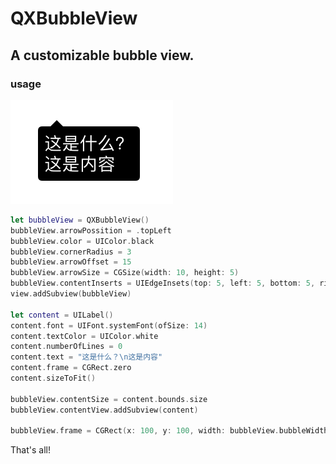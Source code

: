 # QXBubbleView
## A customizable bubble view.

### usage
![](https://github.com/labi3285/QXBubbleView/blob/master/screen_short.png)  
```swift
let bubbleView = QXBubbleView()
bubbleView.arrowPossition = .topLeft
bubbleView.color = UIColor.black
bubbleView.cornerRadius = 3
bubbleView.arrowOffset = 15
bubbleView.arrowSize = CGSize(width: 10, height: 5)
bubbleView.contentInserts = UIEdgeInsets(top: 5, left: 5, bottom: 5, right: 5)
view.addSubview(bubbleView)

let content = UILabel()
content.font = UIFont.systemFont(ofSize: 14)
content.textColor = UIColor.white
content.numberOfLines = 0
content.text = "这是什么？\n这是内容"
content.frame = CGRect.zero
content.sizeToFit()

bubbleView.contentSize = content.bounds.size
bubbleView.contentView.addSubview(content)

bubbleView.frame = CGRect(x: 100, y: 100, width: bubbleView.bubbleWidth, height: bubbleView.bubbleHeight)
```

That's all!
